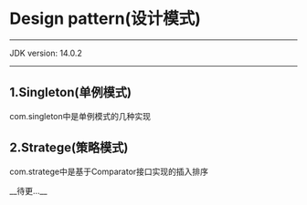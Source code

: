 # Design pattern(设计模式)
***
JDK version: 14.0.2
***
## 1.Singleton(单例模式)
com.singleton中是单例模式的几种实现
## 2.Stratege(策略模式)
com.stratege中是基于Comparator接口实现的插入排序
</p>
__待更...__
